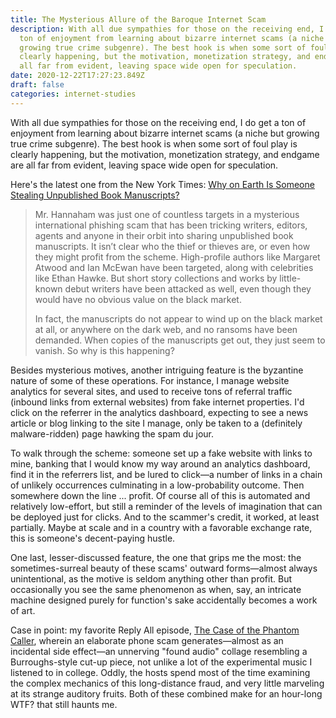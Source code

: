 ```yaml
---
title: The Mysterious Allure of the Baroque Internet Scam
description: With all due sympathies for those on the receiving end, I do get a
  ton of enjoyment from learning about bizarre internet scams (a niche but
  growing true crime subgenre). The best hook is when some sort of foul play is
  clearly happening, but the motivation, monetization strategy, and endgame are
  all far from evident, leaving space wide open for speculation.
date: 2020-12-22T17:27:23.849Z
draft: false
categories: internet-studies
---
```

With all due sympathies for those on the receiving end, I do get a ton of enjoyment from learning about  bizarre internet scams (a niche but growing true crime subgenre). The best hook is when some sort of foul play is clearly happening, but the motivation, monetization strategy, and endgame are all far from evident, leaving space wide open for speculation. 

Here's the latest one from the New York Times: [Why on Earth Is Someone Stealing Unpublished Book Manuscripts?](https://www.nytimes.com/2020/12/21/books/publishing-manuscripts-phishing-scam.html?referringSource=articleShare)

> Mr. Hannaham was just one of countless targets in a mysterious international phishing scam that has been tricking writers, editors, agents and anyone in their orbit into sharing unpublished book manuscripts. It isn’t clear who the thief or thieves are, or even how they might profit from the scheme. High-profile authors like Margaret Atwood and Ian McEwan have been targeted, along with celebrities like Ethan Hawke. But short story collections and works by little-known debut writers have been attacked as well, even though they would have no obvious value on the black market.
>
> In fact, the manuscripts do not appear to wind up on the black market at all, or anywhere on the dark web, and no ransoms have been demanded. When copies of the manuscripts get out, they just seem to vanish. So why is this happening?

Besides mysterious motives, another intriguing feature is the byzantine nature of some of these operations. For instance, I manage website analytics for several sites, and used to receive tons of referral traffic (inbound links from external websites) from fake internet properties. I'd click on the referrer in the analytics dashboard, expecting to see a news article or blog linking to the site I manage, only be taken to a (definitely malware-ridden) page hawking the spam du jour.

To walk through the scheme: someone set up a fake website with links to mine, banking that I would know my way around an analytics dashboard, find it in the referrers list, and be lured to click—a number of links in a chain of unlikely occurrences culminating in a low-probability outcome. Then somewhere down the line ... profit. Of course all of this is automated and relatively low-effort, but still a reminder of the levels of imagination that can be deployed just for clicks. And to the scammer's credit, it worked, at least partially. Maybe at scale and in a country with a favorable exchange rate, this is someone's decent-paying hustle.

One last, lesser-discussed feature, the one that grips me the most: the sometimes-surreal beauty of these scams' outward forms—almost always unintentional, as the motive is seldom anything other than profit. But occasionally you see the same phenomenon as when, say, an intricate machine designed purely for function's sake accidentally becomes a work of art.

Case in point: my favorite Reply All episode, [The Case of the Phantom Caller](https://gimletmedia.com/shows/reply-all/n8ho3a), wherein an elaborate phone scam generates—almost as an incidental side effect—an unnerving "found audio" collage resembling a Burroughs-style cut-up piece, not unlike a lot of the experimental music I listened to in college. Oddly, the hosts spend most of the time examining the complex mechanics of this long-distance fraud, and very little marveling at its strange auditory fruits. Both of these combined make for an hour-long WTF? that still haunts me.